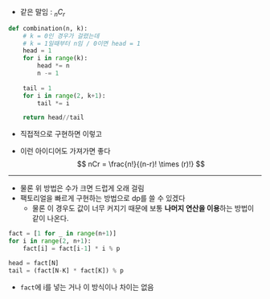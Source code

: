 - 같은 말임 : $_nC_r$

```python
def combination(n, k):
    # k = 0인 경우가 걸렸는데
    # k = 1일때부터 n임 / 0이면 head = 1
    head = 1
    for i in range(k):
        head *= n 
        n -= 1
    
    tail = 1
    for i in range(2, k+1):
        tail *= i

    return head//tail
```
- 직접적으로 구현하면 이렇고

- 이런 아이디어도 가져가면 좋다
$$
nCr = \frac{n!}{(n-r)! \times (r)!}
$$
---
- 물론 위 방법은 수가 크면 드럽게 오래 걸림
-  팩토리얼을 빠르게 구현하는 방법으로 dp를 쓸 수 있겠다
	- 물론 이 경우도 값이 너무 커지기 때문에 보통 **나머지 연산을 이용**하는 방법이 같이 나온다.
```python
fact = [1 for _ in range(n+1)]
for i in range(2, n+1):
	fact[i] = fact[i-1] * i % p

head = fact[N]
tail = (fact[N-K] * fact[K]) % p
```

- `fact`에 i를 넣는 거나 이 방식이나 차이는 없음

